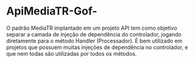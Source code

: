 # ApiMediaTR-Gof-
O padrão MediaTR implantado em um projeto API tem como objetivo separar a camada de injeção de dependência do controlador, jogando diretamente para o método Handler (Processador).
É bem utilizado em projetos que possuem muitas injeções de dependência no controlador, e que nem todas são utilizadas por todos os métodos. 
